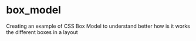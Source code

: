# box_model
Creating an example of CSS Box Model to understand better how is it works the different boxes in a layout